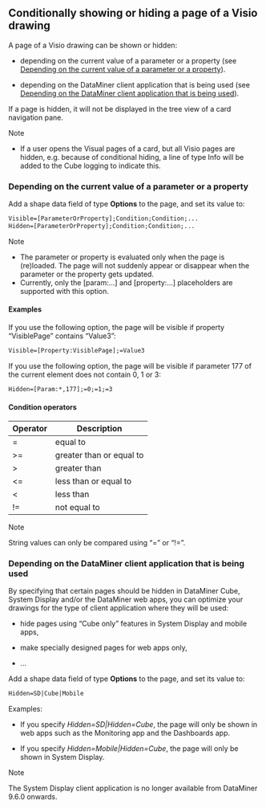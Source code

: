 ## Conditionally showing or hiding a page of a Visio drawing

A page of a Visio drawing can be shown or hidden:

- depending on the current value of a parameter or a property (see [Depending on the current value of a parameter or a property](#depending-on-the-current-value-of-a-parameter-or-a-property)).

- depending on the DataMiner client application that is being used (see [Depending on the DataMiner client application that is being used](#depending-on-the-dataminer-client-application-that-is-being-used)).

If a page is hidden, it will not be displayed in the tree view of a card navigation pane.

> [!NOTE]
> -  If a user opens the Visual pages of a card, but all Visio pages are hidden, e.g. because of conditional hiding, a line of type Info will be added to the Cube logging to indicate this.

### Depending on the current value of a parameter or a property

Add a shape data field of type **Options** to the page, and set its value to:

```txt
Visible=[ParameterOrProperty];Condition;Condition;...
Hidden=[ParameterOrProperty];Condition;Condition;... 
```

> [!NOTE]
> -  The parameter or property is evaluated only when the page is (re)loaded. The page will not suddenly appear or disappear when the parameter or the property gets updated.
> -  Currently, only the \[param:...\] and \[property:...\] placeholders are supported with this option.

#### Examples

If you use the following option, the page will be visible if property “VisiblePage” contains “Value3”:

```txt
Visible=[Property:VisiblePage];=Value3
```

If you use the following option, the page will be visible if parameter 177 of the current element does not contain 0, 1 or 3:

```txt
Hidden=[Param:*,177];=0;=1;=3
```

#### Condition operators

| Operator | Description              |
|----------|--------------------------|
| =        | equal to                 |
| \>=      | greater than or equal to |
| \>       | greater than             |
| \<=      | less than or equal to    |
| \<       | less than                |
| !=       | not equal to             |

> [!NOTE]
> String values can only be compared using “=” or “!=”.

### Depending on the DataMiner client application that is being used

By specifying that certain pages should be hidden in DataMiner Cube, System Display and/or the DataMiner web apps, you can optimize your drawings for the type of client application where they will be used:

- hide pages using “Cube only” features in System Display and mobile apps,

- make specially designed pages for web apps only,

- ...

Add a shape data field of type **Options** to the page, and set its value to:

```txt
Hidden=SD|Cube|Mobile
```

Examples:

- If you specify *Hidden=SD\|Hidden=Cube*, the page will only be shown in web apps such as the Monitoring app and the Dashboards app.

- If you specify *Hidden=Mobile\|Hidden=Cube*, the page will only be shown in System Display.

> [!NOTE]
> The System Display client application is no longer available from DataMiner 9.6.0 onwards.
>
